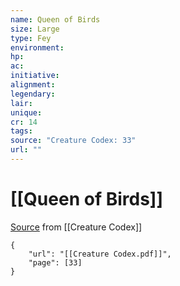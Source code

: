 ```yaml
---
name: Queen of Birds
size: Large
type: Fey
environment: 
hp: 
ac: 
initiative: 
alignment: 
legendary: 
lair: 
unique: 
cr: 14
tags: 
source: "Creature Codex: 33"
url: ""
---
```

# [[Queen of Birds]]

[Source](zotero://open-pdf/library/items/NTNKJRHG?page=33) from [[Creature Codex]]

```pdf
{
	"url": "[[Creature Codex.pdf]]",
	"page": [33]
}
```

